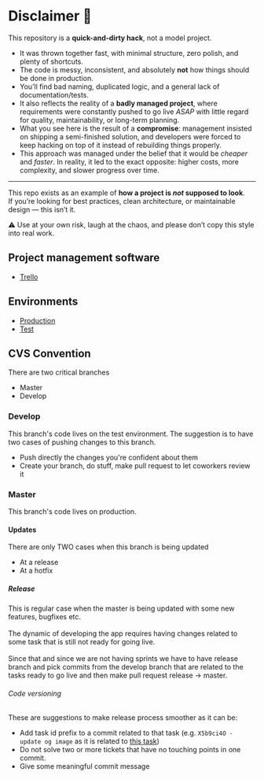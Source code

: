 # Disclaimer 🚨

This repository is a **quick-and-dirty hack**, not a model project.

- It was thrown together fast, with minimal structure, zero polish, and plenty of shortcuts.
- The code is messy, inconsistent, and absolutely **not** how things should be done in production.
- You’ll find bad naming, duplicated logic, and a general lack of documentation/tests.
- It also reflects the reality of a **badly managed project**, where requirements were constantly pushed to go live *ASAP* with little regard for quality, maintainability, or long-term planning.
- What you see here is the result of a **compromise**: management insisted on shipping a semi-finished solution, and developers were forced to keep hacking on top of it instead of rebuilding things properly.
- This approach was managed under the belief that it would be *cheaper* and *faster*. In reality, it led to the exact opposite: higher costs, more complexity, and slower progress over time.

---

This repo exists as an example of **how a project is *not* supposed to look**.  
If you’re looking for best practices, clean architecture, or maintainable design — this isn’t it.

⚠️ Use at your own risk, laugh at the chaos, and please don’t copy this style into real work.

## Project management software
- [Trello](https://trello.com/b/e4TCBr7E/shntr)

## Environments

- [Production](https://shntr.com)
- [Test](https://test.shntr.com)

## CVS Convention
There are two critical branches

- Master
- Develop

### Develop

This branch's code lives on the test environment. The suggestion is to have two cases of pushing changes to this branch.
- Push directly the changes you're confident about them
- Create your branch, do stuff, make pull request to let coworkers review it

### Master

This branch's code lives on production. 

#### Updates
There are only TWO cases when this branch is being updated
- At a release
- At a hotfix

##### Release
This is regular case when the master is being updated with some new features, bugfixes etc. <br> <br> 
The dynamic of developing the app requires having changes related to some task that is still not ready for going live. <br> <br>
Since that and since we are not having sprints we have to have release branch and pick commits from the develop branch that are related to the tasks ready to go live and then make pull request release -> master.

###### Code versioning 
These are suggestions to make release process smoother as it can be:
- Add task id prefix to a commit related to that task (e.g. `X5b9ci4O - update og image` as it is related to [this task](https://trello.com/c/X5b9ci4O/83-exchange-meta-image))
- Do not solve two or more tickets that have no touching points in one commit.
- Give some meaningful commit message

